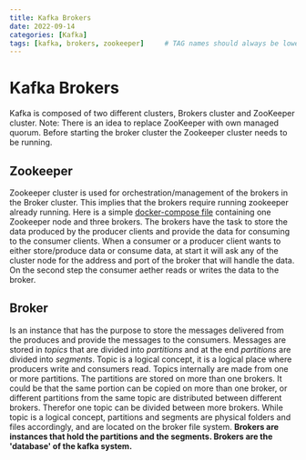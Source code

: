 ```yaml
---
title: Kafka Brokers
date: 2022-09-14
categories: [Kafka]
tags: [kafka, brokers, zookeeper]     # TAG names should always be lowercase
---
```


# Kafka Brokers

Kafka is composed of two different clusters, Brokers cluster and ZooKeeper cluster.
Note: There is an idea to replace ZooKeeper with own managed quorum.
Before starting the broker cluster the Zookeeper cluster needs to be running.

## Zookeeper
Zookeeper cluster is used for orchestration/management of the brokers in the Broker cluster. This implies that the brokers
require running zookeeper already running. Here is a simple
[docker-compose file](https://mgrabul.github.io/posts/KafkaWithDockerCompose/) containing one Zookeeper node and three
brokers. The brokers have the task to store the data produced by the producer clients and provide the data for consuming
to the consumer clients. When a consumer or a producer client wants to either store/produce data or consume data,
at start it will ask any of the cluster node for the address and port of the broker that will handle the data.
On the second step the consumer aether reads or writes the data to the broker.

## Broker
Is an instance that has the purpose to store the messages delivered from the produces and provide the
messages to the consumers. Messages are stored in *topics* that are divided into *partitions* and at the
end *partitions* are divided into *segments*. Topic is a logical concept, it is a logical place
where producers write and consumers read. Topics internally are made from one or more partitions. The partitions are
stored on more than one brokers. It could be that  the same portion can be copied on more than one broker, or different
partitions from the same topic are distributed between different brokers. Therefor
one topic can be divided between more brokers. While topic is a logical concept, partitions and segments
are physical folders and files accordingly, and are located on the broker file system.
**Brokers are instances that hold the partitions and the segments. Brokers are the 'database' of the kafka system.**
